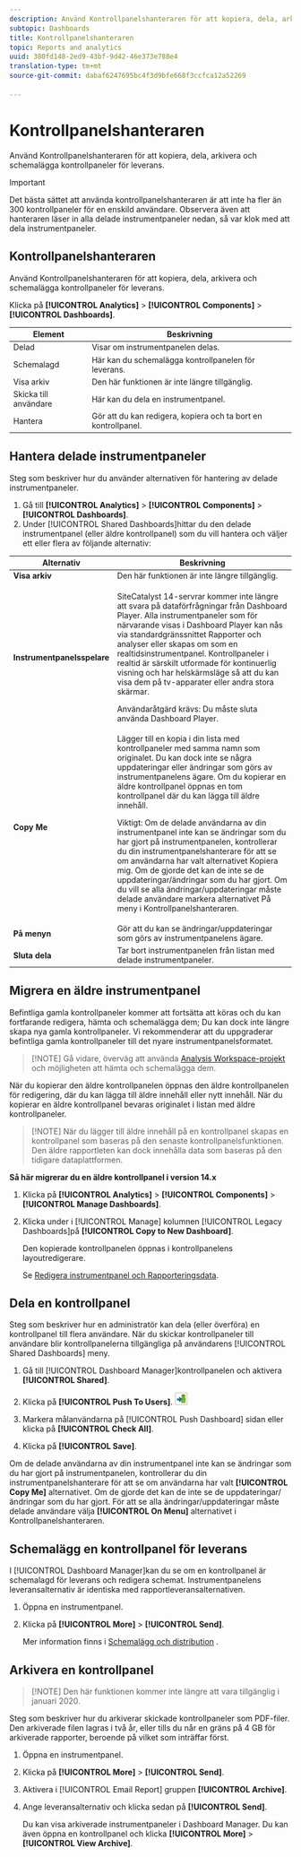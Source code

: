 ```yaml
---
description: Använd Kontrollpanelshanteraren för att kopiera, dela, arkivera och schemalägga kontrollpaneler för leverans.
subtopic: Dashboards
title: Kontrollpanelshanteraren
topic: Reports and analytics
uuid: 380fd148-2ed9-43bf-9d42-46e373e788e4
translation-type: tm+mt
source-git-commit: dabaf6247695bc4f3d9bfe668f3ccfca12a52269

---
```



# Kontrollpanelshanteraren

Använd Kontrollpanelshanteraren för att kopiera, dela, arkivera och schemalägga kontrollpaneler för leverans.

>[!IMPORTANT]
>
>Det bästa sättet att använda kontrollpanelshanteraren är att inte ha fler än 300 kontrollpaneler för en enskild användare. Observera även att hanteraren läser in alla delade instrumentpaneler nedan, så var klok med att dela instrumentpaneler.

## Kontrollpanelshanteraren

Använd Kontrollpanelshanteraren för att kopiera, dela, arkivera och schemalägga kontrollpaneler för leverans.

Klicka på **[!UICONTROL Analytics]** > **[!UICONTROL Components]** > **[!UICONTROL Dashboards]**.

| Element | Beskrivning |
|--- |--- |
| Delad | Visar om instrumentpanelen delas. |
| Schemalagd | Här kan du schemalägga kontrollpanelen för leverans. |
| Visa arkiv | Den här funktionen är inte längre tillgänglig. |
| Skicka till användare | Här kan du dela en instrumentpanel. |
| Hantera | Gör att du kan redigera, kopiera och ta bort en kontrollpanel. |

## Hantera delade instrumentpaneler

Steg som beskriver hur du använder alternativen för hantering av delade instrumentpaneler.

1. Gå till **[!UICONTROL Analytics]** > **[!UICONTROL Components]** > **[!UICONTROL Dashboards]**.
1. Under [!UICONTROL Shared Dashboards]hittar du den delade instrumentpanel (eller äldre kontrollpanel) som du vill hantera och väljer ett eller flera av följande alternativ:

<table id="choicetable_857E0E816D63404683D4E24DC8D7FC69"> 
 <thead class="chhead sthead"> 
  <th class="choptionhd"> Alternativ </th> 
  <th class="chdeschd"> Beskrivning </th> 
 </thead> 
 <tr class="chrow strow"> 
  <td class="choption"><strong>Visa arkiv</strong></td> 
  <td class="chdesc stentry"> Den här funktionen är inte längre tillgänglig. </td> 
 </tr> 
 <tr class="chrow strow"> 
  <td class="choption"><strong>Instrumentpanelsspelare</strong></td> 
  <td class="chdesc stentry"> <p>SiteCatalyst 14-servrar kommer inte längre att svara på dataförfrågningar från Dashboard Player. Alla instrumentpaneler som för närvarande visas i Dashboard Player kan nås via standardgränssnittet Rapporter och analyser eller skapas om som en realtidsinstrumentpanel. Kontrollpaneler i realtid är särskilt utformade för kontinuerlig visning och har helskärmsläge så att du kan visa dem på tv-apparater eller andra stora skärmar. </p> <p>Användaråtgärd krävs: Du måste sluta använda Dashboard Player. </p> </td> 
 </tr> 
 <tr class="chrow strow"> 
  <td class="choption"><strong>Copy Me</strong></td> 
  <td class="chdesc stentry"> Lägger till en kopia i din lista med kontrollpaneler med samma namn som originalet. Du kan dock inte se några uppdateringar eller ändringar som görs av instrumentpanelens ägare. Om du kopierar en äldre kontrollpanel öppnas en tom kontrollpanel där du kan lägga till äldre innehåll. <p>Viktigt:  Om de delade användarna av din instrumentpanel inte kan se ändringar som du har gjort på instrumentpanelen, kontrollerar du din instrumentpanelshanterare för att se om användarna har valt <span class="uicontrol"> alternativet </span> Kopiera mig. Om de gjorde det kan de inte se de uppdateringar/ändringar som du har gjort. Om du vill se alla ändringar/uppdateringar måste delade användare markera <span class="uicontrol"> alternativet </span> På meny i Kontrollpanelshanteraren. </p> </td> 
 </tr> 
 <tr class="chrow strow"> 
  <td class="choption"><strong>På menyn</strong></td> 
  <td class="chdesc stentry"> Gör att du kan se ändringar/uppdateringar som görs av instrumentpanelens ägare. </td> 
 </tr> 
 <tr class="chrow strow"> 
  <td class="choption"><strong>Sluta dela</strong></td> 
  <td class="chdesc stentry"> Tar bort instrumentpanelen från listan med delade instrumentpaneler. </td> 
 </tr> 
</table>

## Migrera en äldre instrumentpanel

Befintliga gamla kontrollpaneler kommer att fortsätta att köras och du kan fortfarande redigera, hämta och schemalägga dem; Du kan dock inte längre skapa nya gamla kontrollpaneler. Vi rekommenderar att du uppgraderar befintliga gamla kontrollpaneler till det nyare instrumentpanelsformatet.

>[!NOTE] Gå vidare, överväg att använda [Analysis Workspace-projekt](https://marketing.adobe.com/resources/help/en_US/analytics/analysis-workspace/) och möjligheten att hämta och schemalägga dem.

När du kopierar den äldre kontrollpanelen öppnas den äldre kontrollpanelen för redigering, där du kan lägga till äldre innehåll eller nytt innehåll. När du kopierar en äldre kontrollpanel bevaras originalet i listan med äldre kontrollpaneler.

>[!NOTE] När du lägger till äldre innehåll på en kontrollpanel skapas en kontrollpanel som baseras på den senaste kontrollpanelsfunktionen. Den äldre rapportleten kan dock innehålla data som baseras på den tidigare dataplattformen.

**Så här migrerar du en äldre kontrollpanel i version 14.x**

1. Klicka på **[!UICONTROL Analytics]** > **[!UICONTROL Components]** > **[!UICONTROL Manage Dashboards]**.
1. Klicka under i [!UICONTROL Manage] kolumnen [!UICONTROL Legacy Dashboards]på **[!UICONTROL Copy to New Dashboard]**.

   Den kopierade kontrollpanelen öppnas i kontrollpanelens layoutredigerare.

   Se [Redigera instrumentpanel och Rapporteringsdata](/help/analyze/reports-analytics/dashboard.md).

## Dela en kontrollpanel

Steg som beskriver hur en administratör kan dela (eller överföra) en kontrollpanel till flera användare. När du skickar kontrollpaneler till användare blir kontrollpanelerna tillgängliga på användarens [!UICONTROL Shared Dashboards] meny.

1. Gå till [!UICONTROL Dashboard Manager]kontrollpanelen och aktivera **[!UICONTROL Shared]**.
1. Klicka på **[!UICONTROL Push To Users]**.  ![](assets/push.png)

1. Markera målanvändarna på [!UICONTROL Push Dashboard] sidan eller klicka på **[!UICONTROL Check All]**.
1. Klicka på **[!UICONTROL Save]**.

Om de delade användarna av din instrumentpanel inte kan se ändringar som du har gjort på instrumentpanelen, kontrollerar du din instrumentpanelshanterare för att se om användarna har valt **[!UICONTROL Copy Me]** alternativet. Om de gjorde det kan de inte se de uppdateringar/ändringar som du har gjort. För att se alla ändringar/uppdateringar måste delade användare välja **[!UICONTROL On Menu]** alternativet i Kontrollpanelshanteraren.

## Schemalägg en kontrollpanel för leverans

I [!UICONTROL Dashboard Manager]kan du se om en kontrollpanel är schemalagd för leverans och redigera schemat. Instrumentpanelens leveransalternativ är identiska med rapportleveransalternativen.

1. Öppna en instrumentpanel.
1. Klicka på **[!UICONTROL More]** > **[!UICONTROL Send]**.

   Mer information finns i [Schemalägg och distribution](/help/analyze/reports-analytics/scheduling.md) .

## Arkivera en kontrollpanel

>[!NOTE] Den här funktionen kommer inte längre att vara tillgänglig i januari 2020.

Steg som beskriver hur du arkiverar skickade kontrollpaneler som PDF-filer. Den arkiverade filen lagras i två år, eller tills du når en gräns på 4 GB för arkiverade rapporter, beroende på vilket som inträffar först.

1. Öppna en instrumentpanel.
1. Klicka på **[!UICONTROL More]** > **[!UICONTROL Send]**.
1. Aktivera i [!UICONTROL Email Report] gruppen **[!UICONTROL Archive]**.
1. Ange leveransalternativ och klicka sedan på **[!UICONTROL Send]**.

   Du kan visa arkiverade instrumentpaneler i Dashboard Manager. Du kan även öppna en kontrollpanel och klicka **[!UICONTROL More]** > **[!UICONTROL View Archive]**.

